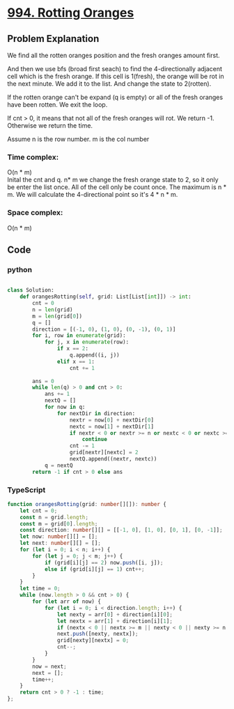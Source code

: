 # [994. Rotting Oranges](https://leetcode.cn/problems/rotting-oranges/description/?envType=daily-question&envId=2024-05-13)



## Problem Explanation
We find all the rotten oranges position and the fresh oranges amount first.   

And then we use bfs (broad first seach) to find the 4-directionally adjacent cell which is the fresh orange.
If this cell is 1(fresh), the orange will be rot in the next minute. We add it to the list. And change the state to 2(rotten).

If the rotten orange can't be expand (q is empty) or all of the fresh oranges have been rotten. We exit the loop.

If cnt > 0, it means that not all of the fresh oranges will rot. We return -1. Otherwise we return the time.

Assume n is the row number. m is the col number
### Time complex:
O(n * m)  
Inital the cnt and q. n* m
we change the fresh orange state to 2, so it only be enter the list once. All of the cell only be count once. The maximum is n * m. We will calculate the 4-directional point so it's 4 * n * m.

### Space complex:
O(n * m)

## Code

### python
```python

class Solution:
    def orangesRotting(self, grid: List[List[int]]) -> int:
        cnt = 0
        n = len(grid)
        m = len(grid[0])
        q = []
        direction = [(-1, 0), (1, 0), (0, -1), (0, 1)]
        for i, row in enumerate(grid):
            for j, x in enumerate(row):
                if x == 2:
                    q.append((i, j))
                elif x == 1:
                    cnt += 1
        
        ans = 0
        while len(q) > 0 and cnt > 0:
            ans += 1
            nextQ = []
            for now in q:
                for nextDir in direction:
                    nextr = now[0] + nextDir[0]
                    nextc = now[1] + nextDir[1]
                    if nextr < 0 or nextr >= n or nextc < 0 or nextc >= m or grid[nextr][nextc] != 1:
                        continue
                    cnt -= 1
                    grid[nextr][nextc] = 2
                    nextQ.append((nextr, nextc))
            q = nextQ
        return -1 if cnt > 0 else ans


```

### TypeScript
```TypeScript
function orangesRotting(grid: number[][]): number {
    let cnt = 0;
    const n = grid.length;
    const m = grid[0].length;
    const direction: number[][] = [[-1, 0], [1, 0], [0, 1], [0, -1]];
    let now: number[][] = [];
    let next: number[][] = [];
    for (let i = 0; i < n; i++) {
        for (let j = 0; j < m; j++) {
            if (grid[i][j] == 2) now.push([i, j]);
            else if (grid[i][j] == 1) cnt++;
        }
    }
    let time = 0;
    while (now.length > 0 && cnt > 0) {
        for (let arr of now) {
            for (let i = 0; i < direction.length; i++) {
                let nexty = arr[0] + direction[i][0];
                let nextx = arr[1] + direction[i][1];
                if (nextx < 0 || nextx >= m || nexty < 0 || nexty >= n || grid[nexty][nextx] != 1) continue;
                next.push([nexty, nextx]);
                grid[nexty][nextx] = 0;
                cnt--;
            }
        }
        now = next;
        next = [];
        time++;
    }
    return cnt > 0 ? -1 : time;
};

```